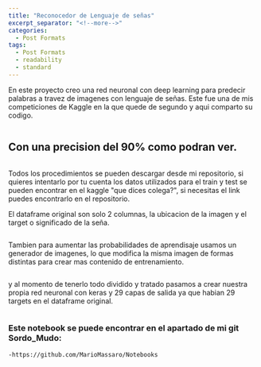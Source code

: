 ```yaml
---
title: "Reconocedor de Lenguaje de señas"
excerpt_separator: "<!--more-->"
categories:
  - Post Formats
tags:
  - Post Formats
  - readability
  - standard
---
```


En este proyecto creo una red neuronal con deep learning para predecir palabras a travez de imagenes con lenguaje de señas. Este fue una de mis competiciones de Kaggle en la que quede de segundo y aqui comparto su codigo.

<figure style="width: 600px">
  <img src="{{ site.url }}{{ site.baseurl }}/assets/images/señas.JPG" alt="">
</figure> 

<!--more-->
## Con una precision del 90% como podran ver.

<figure style="width: 600px">
  <img src="{{ site.url }}{{ site.baseurl }}/assets/images/colega.JPG" alt="">
</figure> 

Todos los procedimientos se pueden descargar desde mi repositorio, si quieres intentarlo por tu cuenta los datos utilizados para el train y test se pueden encontrar en el kaggle "que dices colega?", si necesitas el link puedes encontrarlo en el repositorio.

El dataframe original son solo 2 columnas, la ubicacion de la imagen y el target o significado de la seña.

<figure style="width: 300px">
  <img src="{{ site.url }}{{ site.baseurl }}/assets/images/señas-df-1.JPG" alt="">
</figure> 

Tambien para aumentar las probabilidades de aprendisaje usamos un generador de imagenes, lo que modifica la misma imagen de formas distintas para crear mas contenido de entrenamiento.

<figure style="width: 600px">
  <img src="{{ site.url }}{{ site.baseurl }}/assets/images/generador-extra.JPG" alt="">
</figure>

y al momento de tenerlo todo dividido y tratado pasamos a crear nuestra propia red neuronal con keras y 29 capas de salida ya que habian 29 targets en el dataframe original.

 <figure style="width: 900px">
  <img src="{{ site.url }}{{ site.baseurl }}/assets/images/red-neuronal.JPG" alt="">
</figure>

### Este notebook se puede encontrar en el apartado de mi git Sordo_Mudo:
	-https://github.com/MarioMassaro/Notebooks